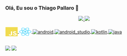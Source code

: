 ### Olá, Eu sou o Thiago Pallaro 👋

<!--
**TPALLARO/TPALLARO** is a ✨ _special_ ✨ repository because its `README.md` (this file) appears on your GitHub profile.

Here are some ideas to get you started:

- 🔭 I’m currently working on ...
- 🌱 I’m currently learning ...
- 👯 I’m looking to collaborate on ...
- 🤔 I’m looking for help with ...
- 💬 Ask me about ...
- 📫 How to reach me: ...
- 😄 Pronouns: ...
- ⚡ Fun fact: ...
-->

<div align="center">
  <a href="https://github.com/TPALLARO">
  <img height="180em" src="https://github-readme-stats.vercel.app/api?username=TPALLARO&show_icons=true&theme=dark&include_all_commits=true&count_private=true"/>
  <img height="180em" src="https://github-readme-stats.vercel.app/api/top-langs/?username=TPALLARO&layout=compact&langs_count=7&theme=dark"/>
</div>
  
<div style="display: inline_block"><br>  
      
  <img align="center" alt="Js" height="30" width="40" src="https://raw.githubusercontent.com/devicons/devicon/master/icons/javascript/javascript-plain.svg">
  <img align="center" alt="React" height="30" width="40" src="https://raw.githubusercontent.com/devicons/devicon/master/icons/react/react-original.svg">
  <img align="center" alt="android" height="30" width="40" src="https://cdn.jsdelivr.net/gh/devicons/devicon/icons/android/android-original.svg" />  
  <img align="center" alt="android_studio" height="30" width="40"  src="https://cdn.jsdelivr.net/gh/devicons/devicon/icons/androidstudio/androidstudio-original.svg" />
  <img align="center" alt="kotlin" height="30" width="40"   src="https://cdn.jsdelivr.net/gh/devicons/devicon/icons/kotlin/kotlin-original-wordmark.svg" />
  <img align="center" alt="java" height="30" width="40"   src="https://cdn.jsdelivr.net/gh/devicons/devicon/icons/java/java-original-wordmark.svg" /> 

  
  ##
  
 
<div> 
  
  <a href = "mailto:meirapallaro@gmail.com"><img src="https://img.shields.io/badge/-Gmail-%23333?style=for-the-badge&logo=gmail&logoColor=white" target="_blank"></a>
  <a href="https://www.linkedin.com/in/thiagopallaro" target="_blank"><img src="https://img.shields.io/badge/-LinkedIn-%230077B5?style=for-the-badge&logo=linkedin&logoColor=white" target="_blank"></a> 
 
 
</div>

